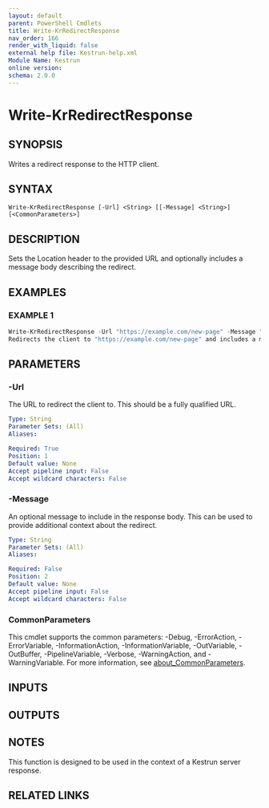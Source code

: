 ```yaml
---
layout: default
parent: PowerShell Cmdlets
title: Write-KrRedirectResponse
nav_order: 166
render_with_liquid: false
external help file: Kestrun-help.xml
Module Name: Kestrun
online version:
schema: 2.0.0
---
```


# Write-KrRedirectResponse

## SYNOPSIS
Writes a redirect response to the HTTP client.

## SYNTAX

```
Write-KrRedirectResponse [-Url] <String> [[-Message] <String>] [<CommonParameters>]
```

## DESCRIPTION
Sets the Location header to the provided URL and optionally includes a
message body describing the redirect.

## EXAMPLES

### EXAMPLE 1
```powershell
Write-KrRedirectResponse -Url "https://example.com/new-page" -Message "You are being redirected to the new page."
Redirects the client to "https://example.com/new-page" and includes a message in the response body.
```

## PARAMETERS

### -Url
The URL to redirect the client to.
This should be a fully qualified URL.

```yaml
Type: String
Parameter Sets: (All)
Aliases:

Required: True
Position: 1
Default value: None
Accept pipeline input: False
Accept wildcard characters: False
```

### -Message
An optional message to include in the response body.
This can be used to provide additional context about the redirect.

```yaml
Type: String
Parameter Sets: (All)
Aliases:

Required: False
Position: 2
Default value: None
Accept pipeline input: False
Accept wildcard characters: False
```

### CommonParameters
This cmdlet supports the common parameters: -Debug, -ErrorAction, -ErrorVariable, -InformationAction, -InformationVariable, -OutVariable, -OutBuffer, -PipelineVariable, -Verbose, -WarningAction, and -WarningVariable. For more information, see [about_CommonParameters](http://go.microsoft.com/fwlink/?LinkID=113216).

## INPUTS

## OUTPUTS

## NOTES
This function is designed to be used in the context of a Kestrun server response.

## RELATED LINKS
